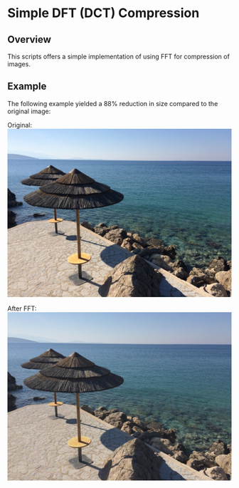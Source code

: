 # Simple DFT (DCT) Compression


## Overview

This scripts offers a simple implementation of using FFT for compression of 
images.

## Example

The following example yielded a 88% reduction in size compared to the original image:

Original:
![original](/samples/sample.original.jpg)

After FFT:
![new](/samples/sample.new.jpg)

